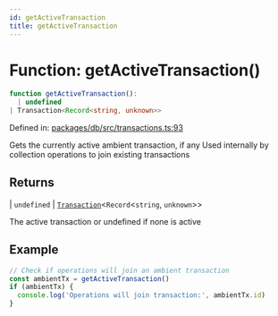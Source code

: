 ```yaml
---
id: getActiveTransaction
title: getActiveTransaction
---
```


<!-- DO NOT EDIT: this page is autogenerated from the type comments -->

# Function: getActiveTransaction()

```ts
function getActiveTransaction(): 
  | undefined
| Transaction<Record<string, unknown>>
```

Defined in: [packages/db/src/transactions.ts:93](https://github.com/TanStack/db/blob/main/packages/db/src/transactions.ts#L93)

Gets the currently active ambient transaction, if any
Used internally by collection operations to join existing transactions

## Returns

  \| `undefined`
  \| [`Transaction`](../../classes/transaction.md)\<`Record`\<`string`, `unknown`\>\>

The active transaction or undefined if none is active

## Example

```ts
// Check if operations will join an ambient transaction
const ambientTx = getActiveTransaction()
if (ambientTx) {
  console.log('Operations will join transaction:', ambientTx.id)
}
```
